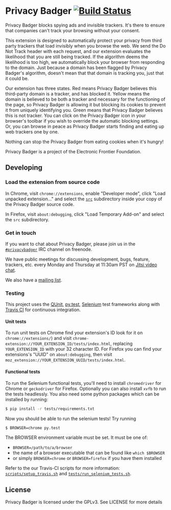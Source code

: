Privacy Badger [![Build Status](https://travis-ci.org/EFForg/privacybadger.svg?branch=master)](https://travis-ci.org/EFForg/privacybadger)
===================
Privacy Badger blocks spying ads and invisible trackers. It's there to ensure that companies can't track your browsing without your consent.

This extension is designed to automatically protect your privacy from third party trackers that load invisibly when you browse the web. We send the Do Not Track header with each request, and our extension evaluates the likelihood that you are still being tracked. If the algorithm deems the likelihood is too high, we automatically block your browser from responding to the domain. Just because a domain has been flagged by Privacy Badger's algorithm, doesn't mean that that domain is tracking you, just that it could be. 

Our extension has three states. Red means Privacy Badger believes this third-party domain is a tracker, and has blocked it. Yellow means the domain is believed to be both a tracker and necessary for the functioning of the page, so Privacy Badger is allowing it but blocking its cookies to prevent it from uniquely identifying you. Green means that Privacy Badger believes this is not tracker. You can click on the Privacy Badger icon in your browser's toolbar if you wish to override the automatic blocking settings. Or, you can browse in peace as Privacy Badger starts finding and eating up web trackers one by one.

Nothing can stop the Privacy Badger from eating cookies when it's hungry!

Privacy Badger is a project of the Electronic Frontier Foundation.

## Developing

### Load the extension from source code

In Chrome, visit `chrome://extensions`, enable "Developer mode", click "Load unpacked extension..." and select the [`src`](src/) subdirectory inside your copy of the Privacy Badger source code.

In Firefox, visit `about:debugging`, click "Load Temporary Add-on" and select the `src` subdirectory.


### Get in touch

If you want to chat about Privacy Badger, please join us in the [`#privacybadger`](https://webchat.freenode.net/?channels=privacybadger) IRC channel on freenode.

We have public meetings for discussing development, bugs, feature, trackers, etc. every Monday and Thursday at 11:30am PST on [Jitsi video chat](https://meet.jit.si/PoliteBadgersSingEuphoricly).

We also have a [mailing list](https://lists.eff.org/mailman/listinfo/privacybadger).

### Testing

This project uses the [QUnit](http://qunitjs.com/), [py.test](http://pytest.org/), [Selenium](http://www.seleniumhq.org/) test frameworks
along with [Travis CI](https://travis-ci.org/) for continuous integration.

#### Unit tests

To run unit tests on Chrome find your extension's ID look for it on
`chrome://extensions/`) and visit
`chrome-extension://YOUR_EXTENSION_ID/tests/index.html`, replacing
`YOUR_EXTENSION_ID` with your 32 character ID. For Firefox you can find your
extensions's "UUID" on `about:debugging`, then visit
`moz_extension://YOUR_EXTENSION_UUID/tests/index.html`.

#### Functional tests

To run the Selenium functional tests, you'll need to install `chromedriver` for
Chrome or `geckodriver` for Firefox. Optionally you can also install `xvfb` to
run the tests headlessly. You also need some python packages which can be installed by running:
```bash
$ pip install -r tests/requirements.txt
```

Now you should be able to run the selenium tests! Try running
```bash
$ BROWSER=chrome py.test
```

The BROWSER environment variable must be set. It must be one of:
* `BROWSER=/path/to/a/browser`
* the name of a browser executable that can be found like `which $BROWSER`
* or simply `BROWSER=chrome` or `BROWSER=firefox` if you have them installed

Refer to the our Travis-CI scripts for more information:
[`scripts/setup_travis.sh`](scripts/setup_travis.sh) and
[`tests/run_selenium_tests.sh`](tests/run_selenium_tests.sh).

## License
Privacy Badger is licensed under the GPLv3. See LICENSE for more details
